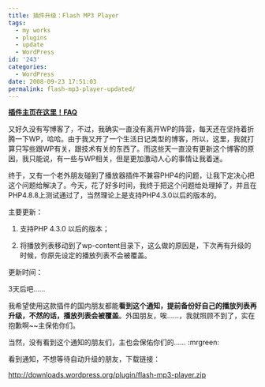 ```yaml
---
title: 插件升级：Flash MP3 Player
tags:
  - my works
  - plugins
  - update
  - WordPress
id: '243'
categories:
  - WordPress
date: 2008-09-23 17:51:03
permalink: flash-mp3-player-updated/
---
```


**[插件主页在这里！](http://sexywp.com/flash-player-widget.htm)[FAQ](http://sexywp.com/flash-mp3-player-faq.htm)**

又好久没有写博客了，不过，我确实一直没有离开WP的阵营，每天还在坚持着折腾一下WP，哈哈。由于我又开了一个生活日记类型的博客，所以，这里，我就打算只写些跟WP有关，跟技术有关的东西了。而这些天一直没有更新这个博客的原因，我只能说，有一些与WP相关，但是更加激动人心的事情让我着迷。

终于，又有一个老外朋友碰到了播放器插件不兼容PHP4的问题，让我下定决心把这个问题给解决了。今天，花了好多时间，我终于把这个问题给处理掉了，并且在PHP4.8.8上测试通过了，当然理论上是支持PHP4.3.0以后的版本的。
<!-- more -->
主要更新：

1. 支持PHP 4.3.0 以后的版本；

2. 将播放列表移动到了wp-content目录下，这么做的原因是，下次再有升级的时候，你原先设定的播放列表不会被覆盖。

更新时间：

3天后吧……

我希望使用这款插件的国内朋友都能**看到这个通知，提前备份好自己的播放列表再升级，不然的话，播放列表会被覆盖**。外国朋友，唉……，我就照顾不到了，实在抱歉啊~~主保佑你们。

当然，没有看到这个通知的朋友们，主也会保佑你们的…… :mrgreen:

看到通知，不想等待自动升级的朋友，下载链接：

http://downloads.wordpress.org/plugin/flash-mp3-player.zip